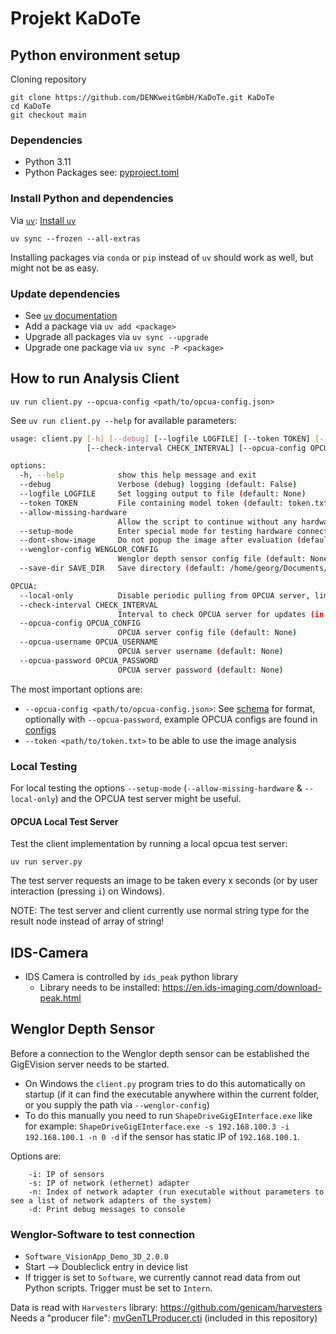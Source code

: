# Projekt KaDoTe

## Python environment setup

Cloning repository

```shell
git clone https://github.com/DENKweitGmbH/KaDoTe.git KaDoTe
cd KaDoTe
git checkout main
```

### Dependencies

* Python 3.11
* Python Packages see: [pyproject.toml](/pyproject.toml)

### Install Python and dependencies

Via [`uv`](https://docs.astral.sh/uv/): [Install `uv`](https://github.com/astral-sh/uv?tab=readme-ov-file#installation)

```shell
uv sync --frozen --all-extras
```

Installing packages via `conda` or `pip` instead of `uv` should work as well, but might not be as easy.

### Update dependencies

* See [`uv` documentation](https://docs.astral.sh/uv/)
* Add a package via `uv add <package>`
* Upgrade all packages via `uv sync --upgrade`
* Upgrade one package via `uv sync -P <package>`

## How to run Analysis Client

```shell
uv run client.py --opcua-config <path/to/opcua-config.json>
```

See `uv run client.py --help` for available parameters:

```bash
usage: client.py [-h] [--debug] [--logfile LOGFILE] [--token TOKEN] [--allow-missing-hardware] [--setup-mode] [--dont-show-image] [--wenglor-config WENGLOR_CONFIG] [--local-only]
                 [--check-interval CHECK_INTERVAL] [--opcua-config OPCUA_CONFIG] [--opcua-username OPCUA_USERNAME] [--opcua-password OPCUA_PASSWORD] [--save-dir SAVE_DIR]

options:
  -h, --help            show this help message and exit
  --debug               Verbose (debug) logging (default: False)
  --logfile LOGFILE     Set logging output to file (default: None)
  --token TOKEN         File containing model token (default: token.txt)
  --allow-missing-hardware
                        Allow the script to continue without any hardware connected for local testing. (Uses testimage.jpg). (default: False)
  --setup-mode          Enter special mode for testing hardware connections and camera setup. Implies --debug, --allow-missing-harware and --local-only (default: False)
  --dont-show-image     Do not popup the image after evaluation (default: False)
  --wenglor-config WENGLOR_CONFIG
                        Wenglor depth sensor config file (default: None)
  --save-dir SAVE_DIR   Save directory (default: /home/georg/Documents/denkweit/git/KadoTe/results)

OPCUA:
  --local-only          Disable periodic pulling from OPCUA server, limiting functionality. (default: False)
  --check-interval CHECK_INTERVAL
                        Interval to check OPCUA server for updates (in sec). (default: 1.0)
  --opcua-config OPCUA_CONFIG
                        OPCUA server config file (default: None)
  --opcua-username OPCUA_USERNAME
                        OPCUA server username (default: None)
  --opcua-password OPCUA_PASSWORD
                        OPCUA server password (default: None)
```

The most important options are:

* `--opcua-config <path/to/opcua-config.json>`: See [schema](/schemas/opcua-server-config.schema.json) for format, optionally with `--opcua-password`, example OPCUA configs are found in [configs](/configs)
* `--token <path/to/token.txt>` to be able to use the image analysis

### Local Testing

For local testing the options `--setup-mode` (`--allow-missing-hardware` & `--local-only`) and the OPCUA test server might be useful.

#### OPCUA Local Test Server

Test the client implementation by running a local opcua test server:

```shell
uv run server.py
```

The test server requests an image to be taken every x seconds (or by user interaction (pressing `i`) on Windows).

NOTE: The test server and client currently use normal string type for the result node instead of array of string!

## IDS-Camera

* IDS Camera is controlled by `ids_peak` python library
  * Library needs to be installed: <https://en.ids-imaging.com/download-peak.html>

## Wenglor Depth Sensor

Before a connection to the Wenglor depth sensor can be established the GigEVision server needs to be started.

* On Windows the `client.py` program tries to do this automatically on startup (if it can find the executable anywhere within the current folder, or you supply the path via `--wenglor-config`)
* To do this manually you need to run `ShapeDriveGigEInterface.exe` like for example:
`ShapeDriveGigEInterface.exe -s 192.168.100.3 -i 192.168.100.1 -n 0 -d`
if the sensor has static IP of `192.168.100.1`.

Options are:

```shell
    -i: IP of sensors
    -s: IP of network (ethernet) adapter
    -n: Index of network adapter (run executable without parameters to see a list of network adapters of the system)
    -d: Print debug messages to console
```

### Wenglor-Software to test connection

* `Software_VisionApp_Demo_3D_2.0.0`
* Start --> Doubleclick entry in device list
* If trigger is set to `Software`, we currently cannot read data from out Python scripts. Trigger must be set to `Intern`.

Data is read with `Harvesters` library: <https://github.com/genicam/harvesters>
Needs a "producer file": [mvGenTLProducer.cti](/mvGenTLProducer.cti) (included in this repository)
